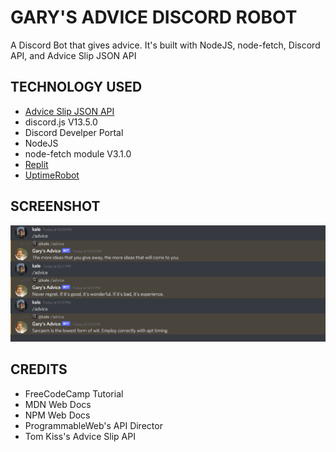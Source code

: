 # GARY'S ADVICE DISCORD ROBOT

A Discord Bot that gives advice. It's built with NodeJS, node-fetch, Discord API, and Advice Slip JSON API

## TECHNOLOGY USED
- [Advice Slip JSON API](https://api.adviceslip.com/)   
- discord.js V13.5.0  
- Discord Develper Portal  
- NodeJS   
- node-fetch module V3.1.0  
- [Replit](https://replit.com/~)  
- [UptimeRobot](https://uptimerobot.com/)  
## SCREENSHOT
![Screen1](https://github.com/kyledeguzmanx/fDev-bot-GarysAdvice/blob/main/screen1.png)
## CREDITS
- FreeCodeCamp Tutorial  
- MDN Web Docs
- NPM Web Docs  
- ProgrammableWeb's API Director  
- Tom Kiss's Advice Slip API  
